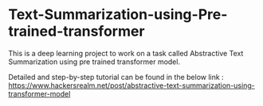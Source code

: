 # Text-Summarization-using-Pre-trained-transformer
This is a deep learning project to work on a task called Abstractive Text Summarization using pre trained transformer model.

Detailed and step-by-step tutorial can be found in the below link : https://www.hackersrealm.net/post/abstractive-text-summarization-using-transformer-model

